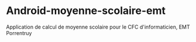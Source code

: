 # Android-moyenne-scolaire-emt
Application de calcul de moyenne scolaire pour le CFC d'informaticien, EMT Porrentruy

